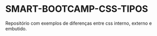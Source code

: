 # SMART-BOOTCAMP-CSS-TIPOS
Repositório com exemplos de diferenças entre css interno, externo e embutido.
